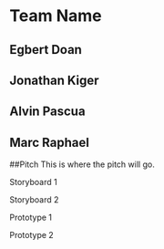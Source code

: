 # Team Name

## Egbert Doan
## Jonathan Kiger
## Alvin Pascua
## Marc Raphael

##Pitch
This is where the pitch will go.

Storyboard 1

Storyboard 2

Prototype 1

Prototype 2
